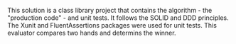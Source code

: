 This solution is a class library project that contains the algorithm - the "production code" - and unit tests. It follows the SOLID and DDD principles. The Xunit and FluentAssertions packages were used for unit tests. This evaluator compares two hands and determins the winner. 
